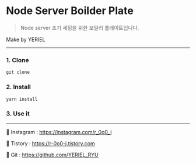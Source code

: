 # Node Server Boilder Plate


> Node server 초기 세팅을 위한 보일러 플레이트입니다.

Make by YERIEL

---


### 1. Clone
```
git clone 
```

### 2. Install
```
yarn install
```

### 3. Use it

---
🧡 Instagram : https://instagram.com/r_0o0_j

🧡 Tistory : https://r-0o0-j.tistory.com

🧡 Git : https://github.com/YERIEL_RYU

